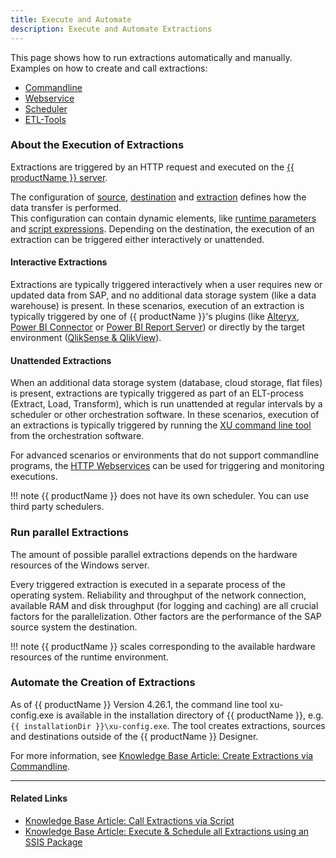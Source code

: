 ```yaml
---
title: Execute and Automate
description: Execute and Automate Extractions
---
```


This page shows how to run extractions automatically and manually. 
Examples on how to create and call extractions:

- [Commandline](call-via-commandline.md)
- [Webservice](../../web-api.md) 
- [Scheduler](call-via-scheduler.md)
- [ETL-Tools](call-via-etl.md)


### About the Execution of Extractions

Extractions are triggered by an HTTP request and executed on the [{{ productName }} server](../server/index.md#run-extraction-on-the-server).

The configuration of [source](../sap-connection/index.md#connect-to-sap), [destination](../destinations/index.md) and [extraction](#link) defines how the data transfer is performed. <br>
This configuration can contain dynamic elements, like [runtime parameters](extraction-parameters.md) and [script expressions](../parameters/script-expressions.md).
Depending on the destination, the execution of an extraction can be triggered either interactively or unattended.

#### Interactive Extractions

Extractions are typically triggered interactively when a user requires new or updated data from SAP, and no additional data storage system (like a data warehouse) is present.
In these scenarios, execution of an extraction is typically triggered by one of {{ productName }}'s plugins 
(like [Alteryx](../destinations/alteryx.md), [Power BI Connector](../destinations/Power-BI-Connector.md) or [Power BI Report Server](../destinations/server-report-services.md)) 
or directly by the target environment ([QlikSense & QlikView](../destinations/qliksense-qlikview.md)).


#### Unattended Extractions

When an additional data storage system (database, cloud storage, flat files) is present, extractions are typically triggered as part of an ELT-process (Extract, Load, Transform), which is run unattended at regular intervals by a scheduler or other orchestration software.
In these scenarios, execution of an extractions is typically triggered by running the [XU command line tool](call-via-commandline.md) from the orchestration software. 

For advanced scenarios or environments that do not support commandline programs, the [HTTP Webservices](../../web-api.md) can be used for triggering and monitoring executions.

!!! note 
	{{ productName }} does not have its own scheduler. You can use third party schedulers. 

### Run parallel Extractions
The amount of possible parallel extractions depends on the hardware resources of the Windows server. 

Every triggered extraction is executed in a separate process of the operating system.
Reliability and throughput of the network connection, available RAM and disk throughput (for logging and caching) are all crucial factors for the parallelization.
Other factors are the performance of the SAP source system the destination.


!!! note 
	{{ productName }} scales corresponding to the available hardware resources of the runtime environment.

### Automate the Creation of Extractions

As of {{ productName }} Version 4.26.1, the command line tool xu-config.exe is available in the installation directory of {{ productName }}, e.g. `{{ installationDir }}\xu-config.exe`.
The tool creates extractions, sources and destinations outside of the {{ productName }} Designer.

For more information, see [Knowledge Base Article: Create Extractions via Commandline](../../knowledge-base/config-command-line-tool.md).

****
#### Related Links
- [Knowledge Base Article: Call Extractions via Script](../../knowledge-base/call-extraction-via-script.md)
- [Knowledge Base Article: Execute & Schedule all Extractions using an SSIS Package](../../knowledge-base/execute_all_defined_xu_extractions.md)
